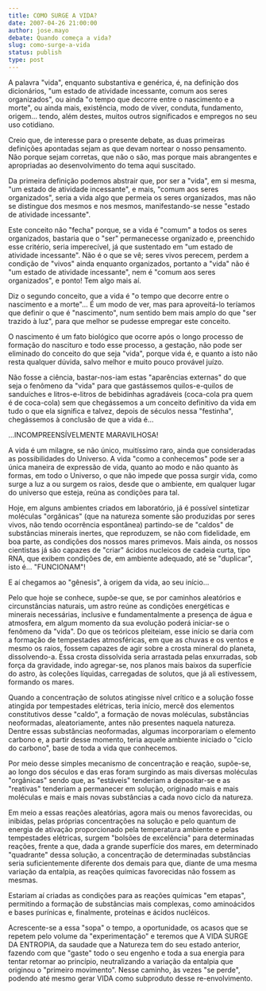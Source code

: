 ```yaml
---
title: COMO SURGE A VIDA?
date: 2007-04-26 21:00:00
author: jose.mayo
debate: Quando começa a vida?
slug: como-surge-a-vida
status: publish 
type: post
---
```


  

A palavra "vida", enquanto substantiva e genérica, é, na definição dos dicionários, "um estado de atividade incessante, comum aos seres organizados", ou ainda "o tempo que decorre entre o nascimento e a morte", ou ainda mais, existência, modo de viver, conduta, fundamento, origem... tendo, além destes, muitos outros significados e empregos no seu uso cotidiano.  

  

Creio que, de interesse para o presente debate, as duas primeiras definições apontadas sejam as que devam nortear o nosso pensamento. Não porque sejam corretas, que não o são, mas porque mais abrangentes e apropriadas ao desenvolvimento do tema aqui suscitado.  

  

Da primeira definição podemos abstrair que, por ser a "vida", em si mesma, "um estado de atividade incessante", e mais, "comum aos seres organizados", seria a vida algo que permeia os seres organizados, mas não se distingue dos mesmos e nos mesmos, manifestando-se nesse "estado de atividade incessante".  

  

Este conceito não "fecha" porque, se a vida é "comum" a todos os seres organizados, bastaria que o "ser" permanecesse organizado e, preenchido esse critério, seria imperecível, já que sustentado em "um estado de atividade incessante". Não é o que se vê; seres vivos perecem, perdem a condição de "vivos" ainda enquanto organizados, portanto a "vida" não é "um estado de atividade incessante", nem é "comum aos seres organizados", e ponto! Tem algo mais aí.  

  

Diz o segundo conceito, que a vida é "o tempo que decorre entre o nascimento e a morte"... É um modo de ver, mas para aproveitá-lo teríamos que definir o que é "nascimento", num sentido bem mais amplo do que "ser trazido à luz", para que melhor se pudesse empregar este conceito.  

  

O nascimento é um fato biológico que ocorre após o longo processo de formação do nascituro e todo esse processo, a gestação, não pode ser eliminado do conceito do que seja "vida", porque vida é, e quanto a isto não resta qualquer dúvida, salvo melhor e muito pouco provável juízo.  

  

Não fosse a ciência, bastar-nos-iam estas "aparências externas" do que seja o fenômeno da "vida" para que gastássemos quilos-e-quilos de sanduíches e litros-e-litros de bebidinhas agradáveis (coca-cola pra quem é de coca-cola) sem que chegássemos a um conceito definitivo da vida em tudo o que ela significa e talvez, depois de séculos nessa "festinha", chegássemos à conclusão de que a vida é...  

  

...INCOMPREENSÍVELMENTE MARAVILHOSA!  

  

A vida é um milagre, se não único, muitíssimo raro, ainda que consideradas as possibilidades do Universo. A vida "como a conhecemos" pode ser a única maneira de expressão de vida, quanto ao modo e não quanto às formas, em todo o Universo, o que não impede que possa surgir vida, como surge a luz a ou surgem os raios, desde que o ambiente, em qualquer lugar do universo que esteja, reúna as condições para tal.  

  

Hoje, em alguns ambientes criados em laboratório, já é possível sintetizar moléculas "orgânicas" (que na natureza somente são produzidas por seres vivos, não tendo ocorrência espontânea) partindo-se de "caldos" de substâncias minerais inertes, que reproduzem, se não com fidelidade, em boa parte, as condições dos nossos mares primevos. Mais ainda, os nossos cientistas já são capazes de "criar" ácidos nucleicos de cadeia curta, tipo RNA, que exibem condições de, em ambiente adequado, até se "duplicar", isto é... "FUNCIONAM"!  

  

E aí chegamos ao "gênesis", à origem da vida, ao seu início...  

  

Pelo que hoje se conhece, supõe-se que, se por caminhos aleatórios e circunstâncias naturais, um astro reúne as condições energéticas e minerais necessárias, inclusive e fundamentalmente a presença de água e atmosfera, em algum momento da sua evolução poderá iniciar-se o fenômeno da "vida". Do que os teóricos pleiteiam, esse início se daria com a formação de tempestades atmosféricas, em que as chuvas e os ventos e mesmo os raios, fossem capazes de agir sobre a crosta mineral do planeta, dissolvendo-a. Essa crosta dissolvida seria arrastada pelas enxurradas, sob força da gravidade, indo agregar-se, nos planos mais baixos da superfície do astro, às coleções líquidas, carregadas de solutos, que já ali estivessem, formando os mares.  

  

Quando a concentração de solutos atingisse nível crítico e a solução fosse atingida por tempestades elétricas, teria início, mercê dos elementos constitutivos desse "caldo", a formação de novas moléculas, substâncias neoformadas, aleatoriamente, antes não presentes naquela natureza. Dentre essas substâncias neoformadas, algumas incorporariam o elemento carbono e, a partir desse momento, teria aquele ambiente iniciado o "ciclo do carbono", base de toda a vida que conhecemos.  

  

Por meio desse simples mecanismo de concentração e reação, supõe-se, ao longo dos séculos e das eras foram surgindo as mais diversas moléculas "orgânicas" sendo que, as "estáveis" tenderiam a depositar-se e as "reativas" tenderiam a permanecer em solução, originado mais e mais moléculas e mais e mais novas substâncias a cada novo ciclo da natureza.  

  

Em meio a essas reações aleatórias, agora mais ou menos favorecidas, ou inibidas, pelas próprias concentrações na solução e pelo quantum de energia de ativação proporcionado pela temperatura ambiente e pelas tempestades elétricas, surgem "bolsões de excelência" para determinadas reações, frente a que, dada a grande superfície dos mares, em determinado "quadrante" dessa solução, a concentração de determinadas substâncias seria suficientemente diferente dos demais para que, diante de uma mesma variação da entalpia, as reações químicas favorecidas não fossem as mesmas.  

  

Estariam aí criadas as condições para as reações químicas "em etapas", permitindo a formação de substâncias mais complexas, como aminoácidos e bases purínicas e, finalmente, proteínas e ácidos nucléicos.  

  

Acrescente-se a essa "sopa" o tempo, a oportunidade, os acasos que se repetem pelo volume da "experimentação" e teremos que A VIDA SURGE DA ENTROPIA, da saudade que a Natureza tem do seu estado anterior, fazendo com que "gaste" todo o seu engenho e toda a sua energia para tentar retornar ao princípio, neutralizando a variação da entalpia que originou o "primeiro movimento". Nesse caminho, às vezes "se perde", podendo até mesmo gerar VIDA como subproduto desse re-envolvimento.
